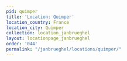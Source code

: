 ```yaml
---
pid: quimper
title: 'Location: Quimper'
location_country: France
location_city: Quimper
collection: location_janbrueghel
layout: locationpage_janbrueghel
order: '044'
permalink: "/janbrueghel/locations/quimper/"
---
```

